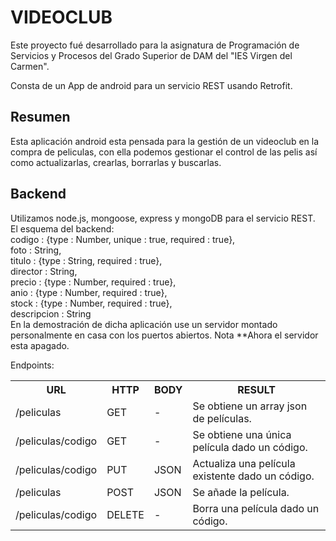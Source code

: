 # VIDEOCLUB
Este proyecto fué desarrollado para la asignatura de Programación de Servicios y Procesos del Grado Superior de DAM del "IES Virgen del Carmen".

Consta de un App de android para un servicio REST usando Retrofit.
## Resumen
Esta aplicación android esta pensada para la gestión de un videoclub en la compra de peliculas, con ella podemos gestionar el control de las pelis así como actualizarlas, crearlas, borrarlas y buscarlas.

## Backend
Utilizamos node.js, mongoose, express y mongoDB para el servicio REST.<br/>
El esquema del backend:<br/>
  codigo      : {type : Number, unique : true, required : true},<br/>
  foto        : String,<br/>
  titulo      : {type : String, required : true},<br/>
  director    : String,<br/>
  precio      : {type : Number, required : true},<br/>
  anio        : {type : Number, required : true},<br/>
  stock       : {type : Number, required : true},<br/>
  descripcion : String<br/>
En la demostración de dicha aplicación use un servidor montado personalmente en casa con los puertos abiertos. Nota **Ahora el servidor esta apagado.

Endpoints:
<table>
    <tr>
        <th>URL</th>
        <th>HTTP</th>
        <th>BODY</th>
        <th>RESULT</th>
    </tr>
    <tr>
        <td>/peliculas</td>
        <td>GET</td>
        <td>-</td>
        <td>Se obtiene un array json de películas.</td>
    </tr>
    <tr>
        <td>/peliculas/codigo</td>
        <td>GET</td>
        <td>-</td>
        <td>Se obtiene una única película dado un código.</td>
    </tr>
    <tr>
        <td>/peliculas/codigo</td>
        <td>PUT</td>
        <td>JSON</td>
        <td>Actualiza una película existente dado un código.</td>
    </tr>
    <tr>
        <td>/peliculas</td>
        <td>POST</td>
        <td>JSON</td>
        <td>Se añade la película.</td>
    </tr>
    <tr>
        <td>/peliculas/codigo</td>
        <td>DELETE</td>
        <td>-</td>
        <td>Borra una película dado un código.</td>
    </tr>
</table>

